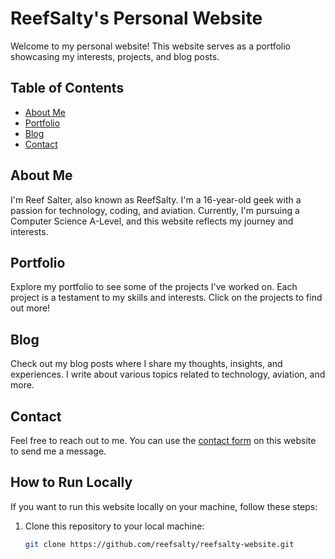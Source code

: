 # ReefSalty's Personal Website

Welcome to my personal website! This website serves as a portfolio showcasing my interests, projects, and blog posts.

## Table of Contents

- [About Me](#about-me)
- [Portfolio](#portfolio)
- [Blog](#blog)
- [Contact](#contact)

## About Me

I'm Reef Salter, also known as ReefSalty. I'm a 16-year-old geek with a passion for technology, coding, and aviation. Currently, I'm pursuing a Computer Science A-Level, and this website reflects my journey and interests.

## Portfolio

Explore my portfolio to see some of the projects I've worked on. Each project is a testament to my skills and interests. Click on the projects to find out more!

## Blog

Check out my blog posts where I share my thoughts, insights, and experiences. I write about various topics related to technology, aviation, and more.

## Contact

Feel free to reach out to me. You can use the [contact form](#) on this website to send me a message.

## How to Run Locally

If you want to run this website locally on your machine, follow these steps:

1. Clone this repository to your local machine:

   ```bash
   git clone https://github.com/reefsalty/reefsalty-website.git
